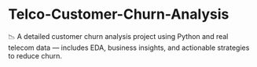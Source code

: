 # Telco-Customer-Churn-Analysis
📉 A detailed customer churn analysis project using Python and real telecom data — includes EDA, business insights, and actionable strategies to reduce churn.
